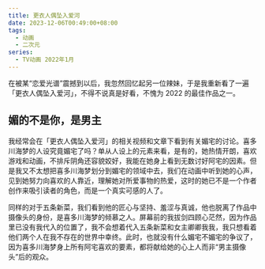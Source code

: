 ```yaml
---
title: 更衣人偶坠入爱河
date: 2023-12-06T00:49:00+08:00
tags: 
  - 动画
  - 二次元
series: 
  - TV动画 2022年1月
---
```

在被某“恋爱光谱”震撼到以后，我忽然回忆起另一位辣妹，于是我重新看了一遍「更衣人偶坠入爱河」，不得不说真是好看，不愧为 2022 的最佳作品之一。

## 媚的不是你，是男主
我经常会在「更衣人偶坠入爱河」的相关视频和文章下看到有关媚宅的讨论。喜多川海梦的人设究竟媚宅了吗？单从人设上的元素来看，是有的，她热情开朗，喜欢游戏和动画，不排斥阴角还容貌姣好，我能在她身上看到无数讨好阿宅的因素。但是我又不太想把喜多川海梦划分到媚宅的领域中去，我们在动画中听到她的心声，见到她努力向喜欢的人靠近，理解她对所爱事物的热爱，这时的她已不是一个作者创作来吸引读者的角色，而是一个真实可感的人了。

同样的对于五条新菜，我们看到他的匠心与坚持、羞涩与真诚，他也脱离了作品中摄像头的身份，是喜多川海梦的倾慕之人。屏幕前的我拔剑四顾心茫然，因为作品里已没有我代入的位置了，我不会想着代入五条新菜和女主卿卿我我，我只想看着他们两个人在我不存在的世界中幸终。此时，也就没有什么媚宅不媚宅的争议了，因为喜多川海梦身上所有阿宅喜欢的要素，都将献给她的心上人而非“男主摄像头”后的观众。
